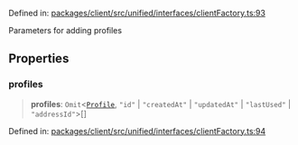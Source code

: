 Defined in: [packages/client/src/unified/interfaces/clientFactory.ts:93](https://github.com/signalwire/signalwire-js/blob/52fa77b6c8db68f4c99b30b3776f45a4309e15bf/packages/client/src/unified/interfaces/clientFactory.ts#L93)

Parameters for adding profiles

## Properties

### profiles

> **profiles**: `Omit`\<[`Profile`](Profile.md), `"id"` \| `"createdAt"` \| `"updatedAt"` \| `"lastUsed"` \| `"addressId"`\>[]

Defined in: [packages/client/src/unified/interfaces/clientFactory.ts:94](https://github.com/signalwire/signalwire-js/blob/52fa77b6c8db68f4c99b30b3776f45a4309e15bf/packages/client/src/unified/interfaces/clientFactory.ts#L94)
